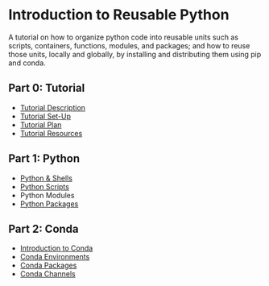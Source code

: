 # Introduction to Reusable Python

A tutorial on how to organize python code into reusable units such as scripts, containers, functions, modules, and packages; and how to reuse those units, locally and globally, by installing and distributing them using pip and conda.

## Part 0: Tutorial

* [Tutorial Description](./tutorial_description.md)
* [Tutorial Set-Up](./tutorial_setup.md)
* [Tutorial Plan](./tutorial_plan.md)
* [Tutorial Resources](./tutorial_resources.md)

## Part 1: Python

* [Python & Shells](shells.md)
* [Python Scripts](python_scripts.md)
* Python Modules
* [Python Packages](python_packages.md)

## Part 2: Conda

* [Introduction to Conda](conda_intro.md)
* [Conda Environments](conda_envs.md)
* [Conda Packages](conda_packages.md)
* [Conda Channels](conda_channels.md)
